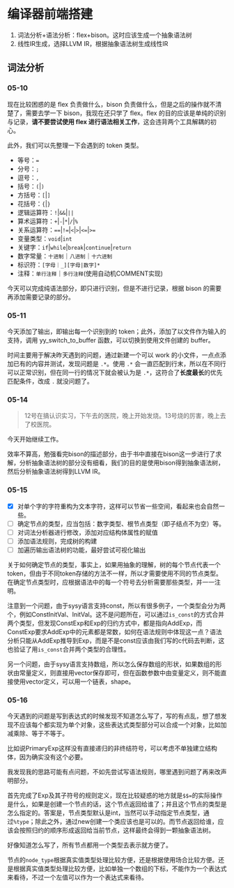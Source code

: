 # 编译器前端搭建

1. 词法分析+语法分析：flex+bison。这时应该生成一个抽象语法树
2. 线性IR生成，选择LLVM IR，根据抽象语法树生成线性IR

## 词法分析

### 05-10

现在比较困惑的是 flex 负责做什么，bison 负责做什么，但是之后的操作就不清楚了，需要去学一下 bison，我现在还只学了 flex。flex 的目的应该是单纯的识别与记录，**请不要尝试使用 flex 进行语法相关工作**，这会违背两个工具解耦的初心。

此外，我们可以先整理一下会遇到的 token 类型。

- 等号：`=`
- 分号：`;`
- 逗号：`,`
- 括号：`(`|`)`
- 方括号：`[`|`]`
- 花括号：`{`|`}`
- 逻辑运算符：`!`|`&&`|`||`
- 算术运算符：`+`|`-`|`*`|`/`|`%`
- 关系运算符：`==`|`!=`|`<`|`>`|`<=`|`>=`
- 变量类型：`void`|`int`
- 关键字：`if`|`while`|`break`|`continue`|`return`
- 数字常量：`十进制`｜`八进制`｜`十六进制`
- 标识符：`[字母｜_][字母|数字]*`
- 注释：`单行注释`｜`多行注释`(使用自动机COMMENT实现)

今天可以完成纯语法部分，即只进行识别，但是不进行记录，根据 bison 的需要再添加需要记录的部分。

### 05-11

今天添加了输出，即输出每一个识别到的 token；此外，添加了以文件作为输入的支持，调用 yy_switch_to_buffer 函数，可以切换到使用文件创建的 buffer。

时间主要用于解决昨天遇到的问题，通过新建一个可以 work 的小文件，一点点添加已有的内容并测试，发现问题是 `.*`。使用 `.*` 会一直匹配到行末，所以在不同行可以正常识别，但在同一行的情况下就会被认为是 `.*`，这符合了**长度最长**的优先匹配条件，改成 `.` 就没问题了。

### 05-14

> 12号在搞认识实习，下午去的医院，晚上开始发烧。13号烧的厉害，晚上去了校医院。

今天开始继续工作。

效率不算高，勉强看完bison的描述部分，由于书中直接在bison这一步进行了求解，分析抽象语法树的部分没有细看，我们的目的是使用bison得到抽象语法树，然后分析抽象语法树得到LLVM IR。

### 05-15

- [x] 对单个字的字符重构为文本字符，这样可以节省一些空间，看起来也会自然一些。
- [ ] 确定节点的类型，应当包括：数字类型、根节点类型（即子结点不为空）等。
- [ ] 对词法分析器进行修改，添加对应结构体属性的赋值
- [ ] 添加语法规则，完成树的构建
- [ ] 加遍历输出语法树的功能，最好尝试可视化输出

关于如何确定节点的类型，事实上，如果用抽象的理解，树的每个节点代表一个token，但由于不同token存储的方法不一样，所以才需要使用不同的节点类型。在确定节点类型时，应根据语法中的每一个符号去分析需要那些类型，并一一注明。

注意到一个问题，由于sysy语言支持const，所以有很多例子，一个类型会分为两个，例如ConstInitVal、InitVal。这不是问题所在，可以通过`is_const`的方式合并两个类型，但发现ConstExp和Exp的归约方式中，都是指向AddExp，而ConstExp要求AddExp中的元素都是常数，如何在语法规则中体现这一点？语法分析只能从AddExp推导到Exp，而是不是const应该由我们写的c代码去判断，这也验证了用`is_const`合并两个类型的合理性。

另一个问题，由于sysy语言支持数组，所以怎么保存数组的形状，如果数组的形状由常量定义，则直接用vector保存即可，但在函数参数中由变量定义，则不能直接使用vector定义，可以用一个链表，shape。

### 05-16

今天遇到的问题是写到表达式的时候发现不知道怎么写了，写的有点乱，想了想发现不应该每个都实现为单个对象，这些表达式类型部分可以合成一个对象，比如加减乘除、等于不等于。

比如说PrimaryExp这样没有直接递归的非终结符号，可以考虑不单独建立结构体，因为确实没有这个必要。

我发现我的思路可能有点问题，不如先尝试写语法规则，哪里遇到问题了再来改声明部分。

首先完成了Exp及其子符号的规则定义，现在比较疑惑的地方就是`$$=`的实际操作是什么，如果是创建一个节点的话，这个节点返回给谁了；并且这个节点的类型是怎么指定的。答案是，节点类型默认是int，当然可以手动指定节点类型，通过`%type`；除此之外，通过new创建一个类应该也是可以的。而节点返回给谁，应该会按照归约的顺序形成返回给当前节点，这样最终会得到一颗抽象语法树。

好像知道怎么写了，所有节点都用一个类型去表示就方便了。

节点的`node_type`根据真实值类型处理比较方便，还是根据使用场合比较方便。还是根据真实值类型处理比较方便，比如单独一个数组的下标，不能作为一个表达式来看待，不过一个左值可以作为一个表达式来看待。
